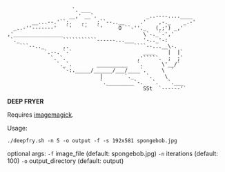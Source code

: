     
                         `. ___
                        __,' __`.                _..----....____
            __...--.'``;.   ,.   ;``--..__     .'    ,-._    _.-'
      _..-''-------'   `'   `'   `'     O ``-''._   (,;') _,'
    ,'________________                          \`-._`-','
     `._              ```````````------...___   '-.._'-:
        ```--.._      ,.                     ````--...__\-.
                `.--. `-`                       ____    |  |`
                  `. `.                       ,'`````.  ;  ;`
                    `._`.        __________   `.      \'__/`
                      `-:._____/______/___/____`.     \  `
                                  |       `._    `.    \
                                  `._________`-.   `.   `.___
                                                SSt  `------'`
**DEEP FRYER**


Requires [imagemagick](https://imagemagick.org/script/download.php).

Usage:

    ./deepfry.sh -n 5 -o output -f -s 192x581 spongebob.jpg

optional args:
`-f` image_file (default: spongebob.jpg)
`-n` iterations (default: 100)
`-o` output_directory (default: output)
